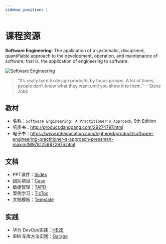```yaml
---
sidebar_position: 1
---
```


# 课程资源

**Software Engineering**: The application of a systematic, disciplined, quantifiable approach to the development, operation, and maintenance of software; that is, the application of engineering to software.

![Software Engineering](/img/se.png)

> “It’s really hard to design products by focus groups. A lot of times, people don’t know what they want until you show it to them.” —Steve Jobs

## 教材
* 名称：`Software Engineering: A Practitioner's Approach`, 9th Edition
* 纸质书：http://product.dangdang.com/29274797.html
* 电子书：https://www.mheducation.com/highered/product/software-engineering-practitioner-s-approach-pressman-maxim/M9781259872976.html


## 文档
* PPT课件：[Slides](https://github.com/walkman617/SE2021/tree/main/Slides)
* 团队项目：[Case](https://github.com/walkman617/SE2021/tree/main/Case)
* 敏捷管理：[TAPD](https://github.com/walkman617/SE2021/tree/main/TAPD)
* 案例学习：[TicToc](https://github.com/walkman617/SE2021/tree/main/ShowCase)
* 文档模板：[Template](https://github.com/walkman617/SE2021/tree/main/Template)

## 实践
* 华为 DevOps实践：[HE2E](https://support.huaweicloud.com/bestpractice-devcloud/devcloud_practice_2000.html)
* IBM 车库方法实践：[Garage](https://www.ibm.com/cloud/architecture/content/course/garage-method-for-cloud-advocate)
